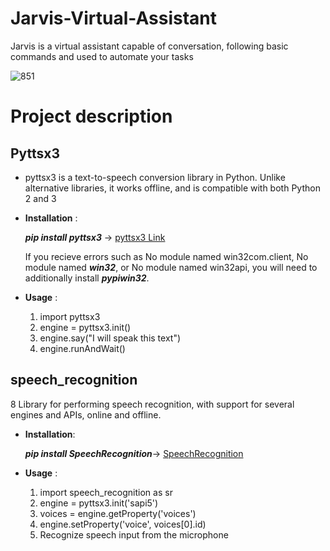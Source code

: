 # Jarvis-Virtual-Assistant
Jarvis is a  virtual assistant capable of conversation, following basic commands and used to automate your tasks 

![851](https://user-images.githubusercontent.com/77189196/116514535-ca02eb00-a8e8-11eb-9942-eb87876be42d.jpg)

# Project description

## Pyttsx3 

- pyttsx3 is a text-to-speech conversion library in Python. Unlike alternative libraries, it works offline, and is compatible with both Python 2 and 3

- **Installation** :

   ***pip install pyttsx3*** -> [pyttsx3 Link](https://pypi.org/project/pyttsx3/)

   If you recieve errors such as No module named win32com.client, No module named ***win32***, or No module named win32api, you will need to additionally install ***pypiwin32***.

- **Usage** :

  1. import pyttsx3
  2. engine = pyttsx3.init()
  3. engine.say("I will speak this text")
  4. engine.runAndWait()
  
  
## speech_recognition
  8 Library for performing speech recognition, with support for several engines and APIs, online and offline.
  
- **Installation**:

  ***pip install SpeechRecognition***-> [SpeechRecognition](https://pypi.org/project/SpeechRecognition/)
  
 - **Usage** :
   1. import speech_recognition as sr
   2. engine = pyttsx3.init('sapi5')
   3. voices = engine.getProperty('voices')
   4. engine.setProperty('voice', voices[0].id)
   5. Recognize speech input from the microphone






